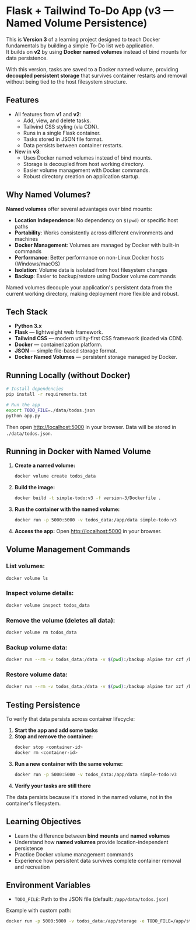 # Flask + Tailwind To-Do App (v3 — Named Volume Persistence)

This is **Version 3** of a learning project designed to teach Docker fundamentals by building a simple To-Do list web application.  
It builds on **v2** by using **Docker named volumes** instead of bind mounts for data persistence.

With this version, tasks are saved to a Docker named volume, providing **decoupled persistent storage** that survives container restarts and removal without being tied to the host filesystem structure.

## Features
- All features from **v1** and **v2**:
  - Add, view, and delete tasks.
  - Tailwind CSS styling (via CDN).
  - Runs in a single Flask container.
  - Tasks stored in JSON file format.
  - Data persists between container restarts.
- New in **v3**:
  - Uses Docker named volumes instead of bind mounts.
  - Storage is decoupled from host working directory.
  - Easier volume management with Docker commands.
  - Robust directory creation on application startup.

## Why Named Volumes?

**Named volumes** offer several advantages over bind mounts:

- **Location Independence**: No dependency on `$(pwd)` or specific host paths
- **Portability**: Works consistently across different environments and machines
- **Docker Management**: Volumes are managed by Docker with built-in commands
- **Performance**: Better performance on non-Linux Docker hosts (Windows/macOS)
- **Isolation**: Volume data is isolated from host filesystem changes
- **Backup**: Easier to backup/restore using Docker volume commands

Named volumes decouple your application's persistent data from the current working directory, making deployment more flexible and robust.

## Tech Stack
- **Python 3.x**
- **Flask** — lightweight web framework.
- **Tailwind CSS** — modern utility-first CSS framework (loaded via CDN).
- **Docker** — containerization platform.
- **JSON** — simple file-based storage format.
- **Docker Named Volumes** — persistent storage managed by Docker.

## Running Locally (without Docker)
```bash
# Install dependencies
pip install -r requirements.txt

# Run the app
export TODO_FILE=./data/todos.json
python app.py
```

Then open [http://localhost:5000](http://localhost:5000) in your browser.
Data will be stored in `./data/todos.json`.

## Running in Docker with Named Volume

1. **Create a named volume:**
   ```bash
   docker volume create todos_data
   ```

2. **Build the image:**
   ```bash
   docker build -t simple-todo:v3 -f version-3/Dockerfile .
   ```

3. **Run the container with the named volume:**
   ```bash
   docker run -p 5000:5000 -v todos_data:/app/data simple-todo:v3
   ```

4. **Access the app:**
   Open [http://localhost:5000](http://localhost:5000) in your browser.

## Volume Management Commands

### List volumes:
```bash
docker volume ls
```

### Inspect volume details:
```bash
docker volume inspect todos_data
```

### Remove the volume (deletes all data):
```bash
docker volume rm todos_data
```

### Backup volume data:
```bash
docker run --rm -v todos_data:/data -v $(pwd):/backup alpine tar czf /backup/todos_backup.tar.gz -C /data .
```

### Restore volume data:
```bash
docker run --rm -v todos_data:/data -v $(pwd):/backup alpine tar xzf /backup/todos_backup.tar.gz -C /data
```

## Testing Persistence

To verify that data persists across container lifecycle:

1. **Start the app and add some tasks**
2. **Stop and remove the container:**
   ```bash
   docker stop <container-id>
   docker rm <container-id>
   ```
3. **Run a new container with the same volume:**
   ```bash
   docker run -p 5000:5000 -v todos_data:/app/data simple-todo:v3
   ```
4. **Verify your tasks are still there**

The data persists because it's stored in the named volume, not in the container's filesystem.

## Learning Objectives

* Learn the difference between **bind mounts** and **named volumes**
* Understand how **named volumes** provide location-independent persistence
* Practice Docker volume management commands
* Experience how persistent data survives complete container removal and recreation

## Environment Variables

- `TODO_FILE`: Path to the JSON file (default: `/app/data/todos.json`)

Example with custom path:
```bash
docker run -p 5000:5000 -v todos_data:/app/storage -e TODO_FILE=/app/storage/my-todos.json simple-todo:v3
```
